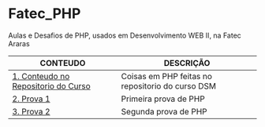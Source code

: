 # Fatec_PHP
Aulas e Desafios de PHP, usados em Desenvolvimento WEB II, na Fatec Araras

CONTEUDO | DESCRIÇÃO
-- | --
[1. Conteudo no Repositorio do Curso](https://github.com/Lifer18/Fatec_Desenvolvimento_De_Software_Muiltiplataforma/tree/main/2º%20Semestre/Desenvolvimento%20web%20II%20-%20PHP) | Coisas em PHP feitas no repositorio do curso DSM
[2. Prova 1](https://github.com/Lifer18/FATEC_DES_WEB_2_2022_Avaliacao1)| Primeira prova de PHP
[3. Prova 2](https://github.com/Lifer18/FATEC_DES_WEB_2_2022_Avaliacao2)| Segunda prova de PHP
